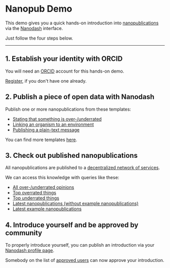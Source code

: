 # Nanopub Demo

This demo gives you a quick hands-on introduction into [nanopublications](https://nanopub.net) via the [Nanodash](https://nanodash.knowledgepixels.com) interface.

Just follow the four steps below.

--- 

## 1. Establish your identity with ORCID

You will need an [ORCID](https://orcid.org/) account for this hands-on demo.

[Register](https://orcid.org/register), if you don't have one already.


## 2. Publish a piece of open data with Nanodash

Publish one or more nanopublications from these templates:

- [Stating that something is over-/underrated](https://nanodash.knowledgepixels.com/publish?template=http://purl.org/np/RA6p8TsYKPUmy6yoKuxjBKn2vRKczjIWrcS2lyyX61myE&template-version=latest)
- [Linking an organism to an environment](https://nanodash.knowledgepixels.com/publish?template=http://purl.org/np/RAMwUIw3VZ2ghf1HS6lOhuIs-vp0GAXbw8YtmQfni2ea8&template-version=latest)
- [Publishing a plain-text message](https://nanodash.knowledgepixels.com/publish?template=https://w3id.org/np/RA66vcP_zCtPYIqFaQkv-WhjYZnUiToHRG5EmbMAovZSw&template-version=latest)

You can find more templates [here](https://nanodash.knowledgepixels.com/publish).


## 3. Check out published nanopublications

All nanopublications are published to a [decentralized network of services](https://monitor.knowledgepixels.com/).

We can access this knowledge with queries like these:

- [All over-/underrated opinions](https://tapas.knowledgepixels.com/tapas.html?api=knowledgepixels/overunderrated-queries&op=/get-entries&autosubmit=on)
- [Top overrated things](https://tapas.knowledgepixels.com/tapas.html?api=knowledgepixels/overunderrated-queries&op=/top-overrated&autosubmit=on)
- [Top underrated things](https://tapas.knowledgepixels.com/tapas.html?api=knowledgepixels/overunderrated-queries&op=/top-underrated&autosubmit=on)
- [Latest nanopublications (without example nanopublications)](https://tapas.knowledgepixels.com/tapas.html?api=knowledgepixels/nanopub-query-api&op=/get-latest-nanopubs&autosubmit=on)
- [Latest example nanopublications](https://tapas.knowledgepixels.com/tapas.html?api=knowledgepixels/nanopub-query-api&op=/get-latest-example-nanopubs&autosubmit=on)


## 4. Introduce yourself and be approved by community

To properly introduce yourself, you can publish an introduction via your [Nanodash profile page](https://nanodash.knowledgepixels.com/profile).

Somebody on the list of [approved users](https://nanodash.knowledgepixels.com/userlist) can now approve your introduction.
